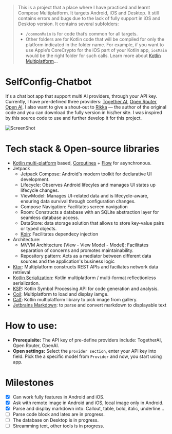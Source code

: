 > This is a project that a place where I have practiced and learnt Compose Multiplatform. It targets Android, iOS and Desktop.
> It still contains errors and bugs due to the lack of fully support in iOS and Desktop version.
> It contains several subfolders:
>  - `/commonMain` is for code that’s common for all targets.
>  - Other folders are for Kotlin code that will be compiled for only the platform indicated in the folder name.
    For example, if you want to use Apple’s CoreCrypto for the iOS part of your Kotlin app,
    `iosMain` would be the right folder for such calls.
> Learn more about [Kotlin Multiplatform](https://www.jetbrains.com/help/kotlin-multiplatform-dev/get-started.html)…


# SelfConfig-Chatbot 
It's a chat bot app that support multi AI providers, through your API key. Currently, I have pre-defined three providers: [Together AI](https://www.together.ai/), [Open Router](https://www.openrouter.ai), [Open AI](http://openai.com). 
I also want to give a shout-out to [Rikka](https://rikka-ai.com/) — the author of the original code and you can download the fully version in his/her site. I was inspired by this source code to use and further develop it for this project. 

![ScreenShot](previews/device-mockup_3x_postspark_2025-07-08_11-10-45.png)

# Tech stack & Open-source libraries
- [Kotlin multi-platform](https://kotlinlang.org/docs/multiplatform.html) based, [Coroutines](https://github.com/Kotlin/kotlinx.coroutines) + [Flow](https://kotlinlang.org/api/kotlinx.coroutines/kotlinx-coroutines-core/kotlinx.coroutines.flow/) for asynchronous.
- Jetpack
  - Jetpack Compose: Android's modern toolkit for declarative UI development.
  - Lifecycle: Observes Android lifecyles and manages UI states up lifecycle changes.
  - ViewModel: Manages UI-related data and is lifecycle-aware, ensuring data survival through configuration changes.
  - Compose Navigation: Facilitates screen navigation
  - Room: Constructs a database with an SQLite abstraction layer for seamless database access.
  - DataStore: data storage solution that allows to store key-value pairs or typed objects.
  - [Koin](https://insert-koin.io/): Facilitates dependecy injection
- Architecture:
  - MVVM Architecture (View - View Model - Model): Facilitates separation of concerns and promotes maintainability.
  - Repository pattern: Acts as a mediator between different data sources and the application's business logic
- [Ktor](https://ktor.io/): Multiplatform constructs REST APIs and faciliates network data retrieval
- [Kotlin Serialization](https://github.com/Kotlin/kotlinx.serialization): Kotlin multiplatform / multi-format reflectionless serialization.
- [KSP](https://github.com/google/ksp): Kotlin Symbol Processing API for code generation and analysis.
- [Coil](https://coil-kt.github.io/coil/compose): Multiplatform to load and display iamge.
- [Calf](https://github.com/MohamedRejeb/Calf): Kotlin multiplatform library to pick image from gallery.
- [Jetbrains Markdown](https://www.jetbrains.com/help/idea/markdown.html): to parse and convert markdown to displayable text

# How to use: 
- **Prerequisite:** The API key of pre-define providers include: TogetherAI, Open Router, OpenAI. 
- **Open settings:** Select the `provider section`, enter your API key into field. Pick the a specific model from `Provider` and now, you start using app. 

# Milestones 
- [x] Can work fully features in Android and iOS.
- [x] Ask with remote image in Android and iOS, local image only in Android.
- [x] Parse and display markdown into: Callout, table, bold, italic, underline...
- [ ] Parse code block and latex are in progress.
- [ ] The database on Desktop is in progress.
- [ ] Streamming text, other tools is in progress. 
